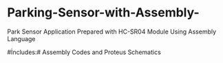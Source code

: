 # Parking-Sensor-with-Assembly-

Park Sensor Application Prepared with HC-SR04 Module Using Assembly Language

#İncludes:# Assembly Codes and Proteus Schematics 

